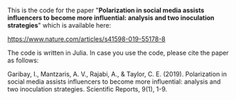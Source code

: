 This is the code for the paper "**Polarization in social media assists influencers to become more influential: analysis and two inoculation strategies**" which is available here:

https://www.nature.com/articles/s41598-019-55178-8

The code is written in Julia. In case you use the code, please cite the paper as follows:

Garibay, I., Mantzaris, A. V., Rajabi, A., & Taylor, C. E. (2019). Polarization in social media assists influencers to become more influential: analysis and two inoculation strategies. Scientific Reports, 9(1), 1-9.
